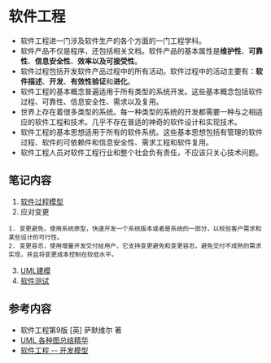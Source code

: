 # 软件工程
- 软件工程进一门涉及软件生产的各个方面的一门工程学科。
- 软件产品不仅是程序，还包括相关文档。软件产品的基本属性是**维护性**、**可靠性**、**信息安全性**、**效率以及可接受性**。
- 软件过程包括开发软件产品过程中的所有活动。软件过程中的活动主要有：**软件描述**、**开发**、**有效性验证**和**进化**。
- 软件工程的基本概念普遍适用于所有类型的系统开发。这些基本概念包括软件过程、可靠性、信息安全性、需求以及复用。
- 世界上存在着很多类型的系统。每一种类型的系统的开发都需要一种与之相适应的软件工程和技术。几乎不存在普适的神奇的软件设计和实现技术。
- 软件工程的基本思想适用于所有的软件系统。这些基本思想包括有管理的软件过程、软件的可依赖件和信息安全性、需求工程和软件复用。
- 软件工程人员对软件工程行业和整个社会负有责任，不应该只关心技术问题。

## 笔记内容
1. [软件过程模型](https://github.com/orochiZhang/software-engineering-note/blob/master/软件过程.md)
2. 应对变更
```
1. 变更避免，使用系统原型，快速开发一个系统版本或者是系统的一部分，以校验客户需求和某些设计的可行性。
2. 变更容忍，使用增量开发交付给用户，它支持变更避免和变更容忍，避免交付不成熟的需求实现，并且将变更成本控制在较低水平。
```
3. [UML建模](https://github.com/orochiZhang/software-engineering-note/blob/master/UML.md)
4. [软件测试]()


## 参考内容
- 软件工程第9版 [英] 萨默维尔 著
- [UML 各种图总结精华](https://zhuanlan.zhihu.com/p/44518805)
- [软件工程 -- 开发模型](https://www.cnblogs.com/kzang/archive/2012/07/06/2578835.html)
